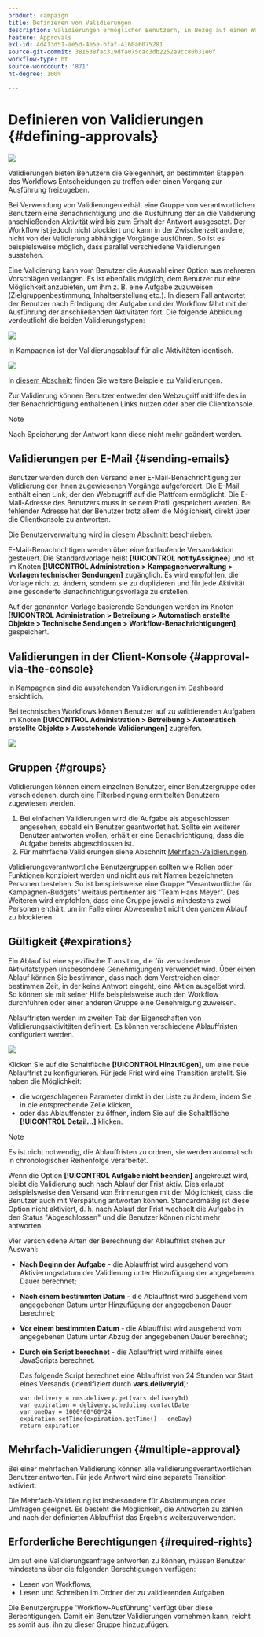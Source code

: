 ```yaml
---
product: campaign
title: Definieren von Validierungen
description: Validierungen ermöglichen Benutzern, in Bezug auf einen Workflow Entscheidungen zu treffen oder seine Ausführung zu bestätigen.
feature: Approvals
exl-id: 4d413d51-ae5d-4e5e-bfaf-4160a6075281
source-git-commit: 381538fac319dfa075cac3db2252a9cc80b31e0f
workflow-type: ht
source-wordcount: '871'
ht-degree: 100%

---
```


# Definieren von Validierungen {#defining-approvals}

![](../../assets/v7-only.svg)

Validierungen bieten Benutzern die Gelegenheit, an bestimmten Etappen des Workflows Entscheidungen zu treffen oder einen Vorgang zur Ausführung freizugeben.

Bei Verwendung von Validierungen erhält eine Gruppe von verantwortlichen Benutzern eine Benachrichtigung und die Ausführung der an die Validierung anschließenden Aktivität wird bis zum Erhalt der Antwort ausgesetzt. Der Workflow ist jedoch nicht blockiert und kann in der Zwischenzeit andere, nicht von der Validierung abhängige Vorgänge ausführen. So ist es beispielsweise möglich, dass parallel verschiedene Validierungen ausstehen.

Eine Validierung kann vom Benutzer die Auswahl einer Option aus mehreren Vorschlägen verlangen. Es ist ebenfalls möglich, dem Benutzer nur eine Möglichkeit anzubieten, um ihm z. B. eine Aufgabe zuzuweisen (Zielgruppenbestimmung, Inhaltserstellung etc.). In diesem Fall antwortet der Benutzer nach Erledigung der Aufgabe und der Workflow fährt mit der Ausführung der anschließenden Aktivitäten fort. Die folgende Abbildung verdeutlicht die beiden Validierungstypen:

![](assets/validation-1.png)

In Kampagnen ist der Validierungsablauf für alle Aktivitäten identisch.

![](assets/validation-1-in-op.png)

In [diesem Abschnitt](../../campaign/using/marketing-campaign-approval.md#checking-and-approving-deliveries) finden Sie weitere Beispiele zu Validierungen.

Zur Validierung können Benutzer entweder den Webzugriff mithilfe des in der Benachrichtigung enthaltenen Links nutzen oder aber die Clientkonsole.

>[!NOTE]
>
>Nach Speicherung der Antwort kann diese nicht mehr geändert werden.

## Validierungen per E-Mail {#sending-emails}

Benutzer werden durch den Versand einer E-Mail-Benachrichtigung zur Validierung der ihnen zugewiesenen Vorgänge aufgefordert. Die E-Mail enthält einen Link, der den Webzugriff auf die Plattform ermöglicht. Die E-Mail-Adresse des Benutzers muss in seinem Profil gespeichert werden. Bei fehlender Adresse hat der Benutzer trotz allem die Möglichkeit, direkt über die Clientkonsole zu antworten.

Die Benutzerverwaltung wird in diesem [Abschnitt](../../platform/using/access-management.md) beschrieben.

E-Mail-Benachrichtigen werden über eine fortlaufende Versandaktion gesteuert. Die Standardvorlage heißt **[!UICONTROL notifyAssignee]** und ist im Knoten **[!UICONTROL Administration > Kampagnenverwaltung > Vorlagen technischer Sendungen]** zugänglich. Es wird empfohlen, die Vorlage nicht zu ändern, sondern sie zu duplizieren und für jede Aktivität eine gesonderte Benachrichtigungsvorlage zu erstellen.

Auf der genannten Vorlage basierende Sendungen werden im Knoten **[!UICONTROL Administration > Betreibung > Automatisch erstellte Objekte > Technische Sendungen > Workflow-Benachrichtigungen]** gespeichert.

## Validierungen in der Client-Konsole {#approval-via-the-console}

In Kampagnen sind die ausstehenden Validierungen im Dashboard ersichtlich.

Bei technischen Workflows können Benutzer auf zu validierenden Aufgaben im Knoten **[!UICONTROL Administration > Betreibung > Automatisch erstellte Objekte > Ausstehende Validierungen]** zugreifen.

![](assets/validation-node.png)

## Gruppen {#groups}

Validierungen können einem einzelnen Benutzer, einer Benutzergruppe oder verschiedenen, durch eine Filterbedingung ermittelten Benutzern zugewiesen werden.

1. Bei einfachen Validierungen wird die Aufgabe als abgeschlossen angesehen, sobald ein Benutzer geantwortet hat. Sollte ein weiterer Benutzer antworten wollen, erhält er eine Benachrichtigung, dass die Aufgabe bereits abgeschlossen ist.
1. Für mehrfache Validierungen siehe Abschnitt [Mehrfach-Validierungen](#multiple-approval).

Validierungsverantwortliche Benutzergruppen sollten wie Rollen oder Funktionen konzipiert werden und nicht aus mit Namen bezeichneten Personen bestehen. So ist beispielsweise eine Gruppe &quot;Verantwortliche für Kampagnen-Budgets&quot; weitaus pertinenter als &quot;Team Hans Meyer&quot;. Des Weiteren wird empfohlen, dass eine Gruppe jeweils mindestens zwei Personen enthält, um im Falle einer Abwesenheit nicht den ganzen Ablauf zu blockieren.

## Gültigkeit {#expirations}

Ein Ablauf ist eine spezifische Transition, die für verschiedene Aktivitätstypen (insbesondere Genehmigungen) verwendet wird. Über einen Ablauf können Sie bestimmen, dass nach dem Verstreichen einer bestimmen Zeit, in der keine Antwort eingeht, eine Aktion ausgelöst wird. So können sie mit seiner Hilfe beispielsweise auch den Workflow durchführen oder einer anderen Gruppe eine Genehmigung zuweisen.

Ablauffristen werden im zweiten Tab der Eigenschaften von Validierungsaktivitäten definiert. Es können verschiedene Ablauffristen konfiguriert werden.

![](assets/expiration.png)

Klicken Sie auf die Schaltfläche **[!UICONTROL Hinzufügen]**, um eine neue Ablauffrist zu konfigurieren. Für jede Frist wird eine Transition erstellt. Sie haben die Möglichkeit:

* die vorgeschlagenen Parameter direkt in der Liste zu ändern, indem Sie in die entsprechende Zelle klicken,
* oder das Ablauffenster zu öffnen, indem Sie auf die Schaltfläche **[!UICONTROL Detail...]** klicken.

>[!NOTE]
>
>Es ist nicht notwendig, die Ablauffristen zu ordnen, sie werden automatisch in chronologischer Reihenfolge verarbeitet.

Wenn die Option **[!UICONTROL Aufgabe nicht beenden]** angekreuzt wird, bleibt die Validierung auch nach Ablauf der Frist aktiv. Dies erlaubt beispielsweise den Versand von Erinnerungen mit der Möglichkeit, dass die Benutzer auch mit Verspätung antworten können. Standardmäßig ist diese Option nicht aktiviert, d. h. nach Ablauf der Frist wechselt die Aufgabe in den Status &quot;Abgeschlossen&quot; und die Benutzer können nicht mehr antworten.

Vier verschiedene Arten der Berechnung der Ablauffrist stehen zur Auswahl:

* **Nach Beginn der Aufgabe** - die Ablauffrist wird ausgehend vom Aktivierungsdatum der Validierung unter Hinzufügung der angegebenen Dauer berechnet;
* **Nach einem bestimmten Datum** - die Ablauffrist wird ausgehend vom angegebenen Datum unter Hinzufügung der angegebenen Dauer berechnet;
* **Vor einem bestimmten Datum** - die Ablauffrist wird ausgehend vom angegebenen Datum unter Abzug der angegebenen Dauer berechnet;
* **Durch ein Script berechnet** - die Ablauffrist wird mithilfe eines JavaScripts berechnet.

   Das folgende Script berechnet eine Ablauffrist von 24 Stunden vor Start eines Versands (identifiziert durch **vars.deliveryId**):

   ```
   var delivery = nms.delivery.get(vars.deliveryId)
   var expiration = delivery.scheduling.contactDate
   var oneDay = 1000*60*60*24
   expiration.setTime(expiration.getTime() - oneDay)
   return expiration
   ```

## Mehrfach-Validierungen {#multiple-approval}

Bei einer mehrfachen Validierung können alle validierungsverantwortlichen Benutzer antworten. Für jede Antwort wird eine separate Transition aktiviert.

Die Mehrfach-Validierung ist insbesondere für Abstimmungen oder Umfragen geeignet. Es besteht die Möglichkeit, die Antworten zu zählen und nach der definierten Ablauffrist das Ergebnis weiterzuverwenden.

## Erforderliche Berechtigungen {#required-rights}

Um auf eine Validierungsanfrage antworten zu können, müssen Benutzer mindestens über die folgenden Berechtigungen verfügen:

* Lesen von Workflows,
* Lesen und Schreiben im Ordner der zu validierenden Aufgaben.

Die Benutzergruppe &#39;Workflow-Ausführung&#39; verfügt über diese Berechtigungen. Damit ein Benutzer Validierungen vornehmen kann, reicht es somit aus, ihn zu dieser Gruppe hinzuzufügen.
